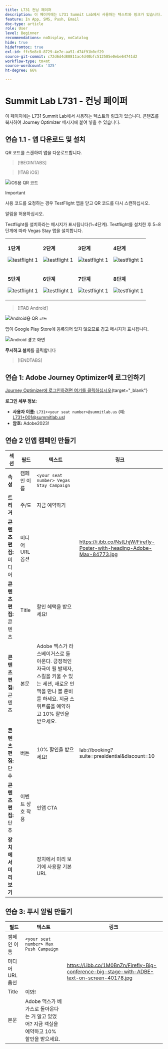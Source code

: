 ```yaml
---
title: L731 컨닝 페이퍼
description: 이 페이지에는 L731 Summit Lab에서 사용하는 텍스트와 링크가 있습니다.
feature: In App, SMS, Push, Email
doc-type: article
role: User
level: Beginner
recommendations: noDisplay, noCatalog
hide: true
hidefromtoc: true
exl-id: ffc5e8c8-8729-4e7e-aa51-d74f91b0cf29
source-git-commit: c72d6d4d88811ac4d40bfc512585e0ebe64741d2
workflow-type: tm+mt
source-wordcount: '325'
ht-degree: 66%

---
```


# Summit Lab L731 - 컨닝 페이퍼

이 페이지에는 L731 Summit Lab에서 사용하는 텍스트와 링크가 있습니다. 콘텐츠를 복사하여 Journey Optimizer 메시지에 붙여 넣을 수 있습니다.

## 연습 1.1 - 앱 다운로드 및 설치

QR 코드를 스캔하여 앱을 다운로드합니다.

>[!BEGINTABS]

>[!TAB iOS]

![iOS용 QR 코드](/help/assets/lab731-ios-qr-code.png)

>[!IMPORTANT]
>
>사용 코드를 요청하는 경우 TestFlight 앱을 닫고 QR 코드를 다시 스캔하십시오.
>
>알림을 허용하십시오.
>

Testflight를 설치하라는 메시지가 표시됩니다(1~4단계). Testflight를 설치한 후 5~8단계에 따라 Vegas Stay 앱을 설치합니다.

<table>
<tr>
</tr>
<tr>
<td>
 <div>
      <p>
      <b>1단계 </b>
      <p>
      <a>
        <img alt="testflight 1" src="../assets/l731-ios-install/ios-install-1.png"/>
      </a>
      </div>
  </td>
  <td>
 <div>
      <p>
      <b>2단계 </b>
      <p>
      <a>
        <img alt="testflight 1" src="../assets/l731-ios-install/ios-install-2.PNG"/>
      </a>
      </div>
  </td>
  <td>
 <div>
      <p>
      <b>3단계 </b>
      <p>
      <a>
        <img alt="testflight 1" src="../assets/l731-ios-install/ios-install-3.PNG"/>
      </a>
      </div>
  </td>
  <td>
 <div>
      <p>
      <b>4단계 </b>
      <p>
      <a>
        <img alt="testflight 1" src="../assets/l731-ios-install/ios-install-4.PNG"/>
      </a>
      </div>
  </td>
  </tr>
  <tr>
<td>
 <div>
      <p>
      <b>5단계 </b>
      <p>
      <a>
        <img alt="testflight 1" src="../assets/l731-ios-install/ios-install-5.PNG"/>
      </a>
      </div>
  </td>
  <td>
 <div>
      <p>
      <a>
      <b>6단계 </b>
      <p>
        <img alt="testflight 1" src="../assets/l731-ios-install/ios-install-6.PNG"/>
      </a>
      </div>
  </td>
  <td>
 <div>
      <p>
      <a>
      <b>7단계 </b>
      <p>
        <img alt="testflight 1" src="../assets/l731-ios-install/ios-install-7.PNG"/>
      </a>
      </div>
  </td>
  <td>
 <div>
      <p>
      <a>
      <b>8단계 </b>
      <p>
        <img alt="testflight 1" src="../assets/l731-ios-install/ios-install-8.PNG"/>
      </a>
      </div>
  </td>
  </tr>
</table>

>[!TAB Android]

![Android용 QR 코드](/help/assets/lab731-android-qr-code.png)

앱이 Google Play Store에 등록되어 있지 않으므로 경고 메시지가 표시됩니다.

![Android 경고 화면](/help/assets/lab731-install-android.png)

**무시하고 설치**&#x200B;를 클릭합니다

>[!ENDTABS]

## 연습 1: Adobe Journey Optimizer에 로그인하기

[Journey Optimizer에 로그인하려면 여기를 클릭하십시오](https://experience.adobe.com/#/@techmarketingdemos/sname:summit-2023-ajo-lab/journey-optimizer/home){target="_blank"}

**로그인 세부 정보:**

* **사용자 이름:** `L731+<your seat number>@summitlab.us` (예: L731+001@summitlab.us)
* **암호:** Adobe2023!


## 연습 2 인앱 캠페인 만들기

| 섹션 | 필드 | 텍스트 | 링크 |
|----|----|----|----|
| **속성** | 캠페인 이름 | `<your seat number> Vegas Stay Campaign` |  |
| **트리거** | 주/도 | 지금 예약하기 |  |
| **콘텐츠 편집:** 미디어 | 미디어 URL 옵션 |  | https://i.ibb.co/NstLhjW/Firefly-Poster-with-heading-Adobe-Max-84773.jpg |
| **콘텐츠 편집:** 콘텐츠 | Title | 할인 혜택을 받으세요! |  |
| **콘텐츠 편집:** 콘텐츠 | 본문 | Adobe 맥스가 라스베이거스로 돌아온다. 긍정적인 자극이 될 발제자, 스킬을 키울 수 있는 세션, 새로운 인맥을 만나 볼 준비를 하세요. 지금 스위트룸을 예약하고 10% 할인을 받으세요. |  |
| **콘텐츠 편집:** 단추 | 버튼 | 10% 할인을 받으세요! | lab://booking?suite=presidential&amp;discount=10 |
| **콘텐츠 편집:** 단추 | 이벤트 상호 작용 | 인앱 CTA |  |
| **장치에서 미리 보기** |  | 장치에서 미리 보기에 사용할 기본 URL |  | **iOS:** lab:// <br>**Android**: https://lab |

## 연습 3: 푸시 알림 만들기

| 필드 | 텍스트 | 링크 |
|----|----|----|
| 캠페인 이름 | `<your seat number> Max Push Campaign` |  |
| 미디어 URL 옵션 |  | https://i.ibb.co/1M0BnZn/Firefly-Big-conference-big-stage-with-ADBE-text-on-screen-40178.jpg |
| Title | 이봐! |  |
| 본문 | Adobe 맥스가 베가스로 돌아온다는 거 알고 있었어? 지금 객실을 예약하고 10% 할인을 받으세요. |  |
